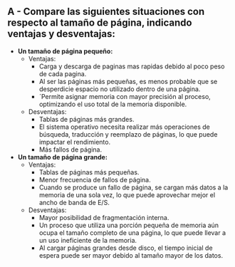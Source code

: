 ## A - Compare las siguientes situaciones con respecto al tamaño de página, indicando ventajas y desventajas:

- **Un tamaño de página pequeño:** 
  - Ventajas: 
    - Carga y descarga de paginas mas rapidas debido al poco peso de cada pagina. 
    - Al ser las páginas más pequeñas, es menos probable que se desperdicie espacio no utilizado dentro de una página.
    - ´Permite asignar memoria con mayor precisión al proceso, optimizando el uso total de la memoria disponible.
  - Desventajas: 
    - Tablas de páginas más grandes.
    - El sistema operativo necesita realizar más operaciones de búsqueda, traducción y reemplazo de páginas, lo que puede impactar el rendimiento.
    - Más fallos de página.
- **Un tamaño de página grande:** 
  - Ventajas:
    - Tablas de páginas más pequeñas.
    - Menor frecuencia de fallos de página.
    - Cuando se produce un fallo de página, se cargan más datos a la memoria de una sola vez, lo que puede aprovechar mejor el ancho de banda de E/S.
  - Desventajas: 
    - Mayor posibilidad de fragmentación interna.
    - Un proceso que utiliza una porción pequeña de memoria aún ocupa el tamaño completo de una página, lo que puede llevar a un uso ineficiente de la memoria.
    - Al cargar páginas grandes desde disco, el tiempo inicial de espera puede ser mayor debido al tamaño mayor de los datos.